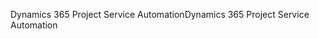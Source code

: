 <span data-ttu-id="fb0e2-101">Dynamics 365 Project Service Automation</span><span class="sxs-lookup"><span data-stu-id="fb0e2-101">Dynamics 365 Project Service Automation</span></span>
